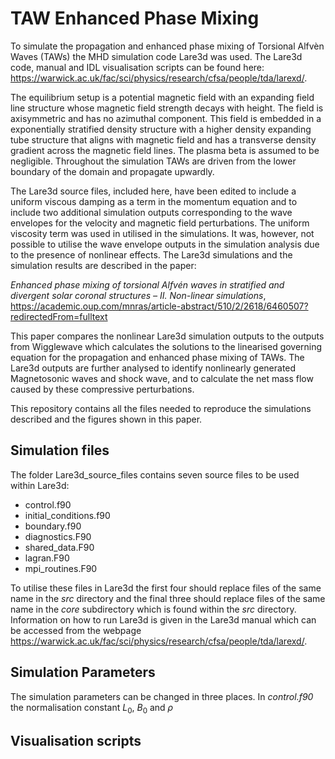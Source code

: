 # TAW Enhanced Phase Mixing

To simulate the propagation and enhanced phase mixing of Torsional Alfv&egrave;n Waves (TAWs) the MHD simulation code Lare3d was used. The Lare3d code, manual and IDL visualisation scripts can be found here:  https://warwick.ac.uk/fac/sci/physics/research/cfsa/people/tda/larexd/.

The equilibrium setup is a potential magnetic field with an expanding field line structure whose magnetic field strength decays with height. The field is axisymmetric and has no azimuthal component. This field is embedded in a exponentially stratified density structure with a higher density expanding tube structure that aligns with magnetic field and has a transverse density gradient across the magnetic field lines. The plasma beta is assumed to be negligible. Throughout the simulation TAWs are driven from the lower boundary of the domain and propagate upwardly.

The Lare3d source files, included here, have been edited to include a uniform viscous damping as a term in the momentum equation and to include two additional simulation outputs corresponding to the wave envelopes for the velocity and magnetic field perturbations. The uniform viscosity term was used in utilised in the simulations. It was, however, not possible to utilise the wave envelope outputs in the simulation analysis due to the presence of nonlinear effects. The Lare3d simulations and the simulation results are described in the paper:

*Enhanced phase mixing of torsional Alfvén waves in stratified and divergent solar coronal structures – II. Non-linear simulations*, https://academic.oup.com/mnras/article-abstract/510/2/2618/6460507?redirectedFrom=fulltext

This paper compares the nonlinear Lare3d simulation outputs to the outputs from Wigglewave which calculates the solutions to the linearised governing equation for the propagation and enhanced phase mixing of TAWs. The Lare3d outputs are further analysed to identify nonlinearly generated Magnetosonic waves and shock wave, and to calculate the net mass flow caused by these compressive perturbations.

This repository contains all the files needed to reproduce the simulations described and the figures shown in this paper. 

## Simulation files

The folder Lare3d_source_files contains seven source files to be used within Lare3d:

- control.f90
- initial_conditions.f90
- boundary.f90
- diagnostics.F90
- shared_data.F90
- lagran.F90
- mpi_routines.F90

To utilise these files in Lare3d the first four should replace files of the same name in the *src* directory and the final three should replace files of the same name in the *core* subdirectory which is found within the *src* directory. Information on how to run Lare3d is given in the Lare3d manual which can be accessed from the webpage https://warwick.ac.uk/fac/sci/physics/research/cfsa/people/tda/larexd/.

## Simulation Parameters

The simulation parameters can be changed in three places. In *control.f90* the normalisation constant $L_0$, $B_0$ and $\rho$
## Visualisation scripts

